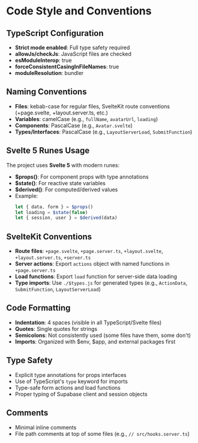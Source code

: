 # Code Style and Conventions

## TypeScript Configuration
- **Strict mode enabled**: Full type safety required
- **allowJs/checkJs**: JavaScript files are checked
- **esModuleInterop**: true
- **forceConsistentCasingInFileNames**: true
- **moduleResolution**: bundler

## Naming Conventions
- **Files**: kebab-case for regular files, SvelteKit route conventions (+page.svelte, +layout.server.ts, etc.)
- **Variables**: camelCase (e.g., `fullName`, `avatarUrl`, `loading`)
- **Components**: PascalCase (e.g., `Avatar.svelte`)
- **Types/Interfaces**: PascalCase (e.g., `LayoutServerLoad`, `SubmitFunction`)

## Svelte 5 Runes Usage
The project uses **Svelte 5** with modern runes:
- **$props()**: For component props with type annotations
- **$state()**: For reactive state variables
- **$derived()**: For computed/derived values
- Example:
  ```typescript
  let { data, form } = $props()
  let loading = $state(false)
  let { session, user } = $derived(data)
  ```

## SvelteKit Conventions
- **Route files**: `+page.svelte`, `+page.server.ts`, `+layout.svelte`, `+layout.server.ts`, `+server.ts`
- **Server actions**: Export `actions` object with named functions in `+page.server.ts`
- **Load functions**: Export `load` function for server-side data loading
- **Type imports**: Use `./$types.js` for generated types (e.g., `ActionData`, `SubmitFunction`, `LayoutServerLoad`)

## Code Formatting
- **Indentation**: 4 spaces (visible in all TypeScript/Svelte files)
- **Quotes**: Single quotes for strings
- **Semicolons**: Not consistently used (some files have them, some don't)
- **Imports**: Organized with $env, $app, and external packages first

## Type Safety
- Explicit type annotations for props interfaces
- Use of TypeScript's `type` keyword for imports
- Type-safe form actions and load functions
- Proper typing of Supabase client and session objects

## Comments
- Minimal inline comments
- File path comments at top of some files (e.g., `// src/hooks.server.ts`)
